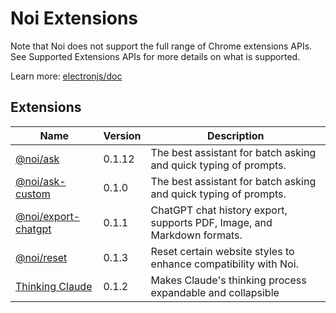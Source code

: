 # Noi Extensions

Note that Noi does not support the full range of Chrome extensions APIs. See Supported Extensions APIs for more details on what is supported.

Learn more: [electronjs/doc](https://www.electronjs.org/docs/latest/api/extensions)

## Extensions

<!-- EXTENSIONS_START -->
| Name | Version | Description |
| --- | --- | --- |
| [@noi/ask](https://github.com/lencx/Noi/tree/main/extensions/noi-ask) | 0.1.12 | The best assistant for batch asking and quick typing of prompts. |
| [@noi/ask-custom](https://github.com/lencx/Noi/tree/main/extensions/noi-ask-custom) | 0.1.0 | The best assistant for batch asking and quick typing of prompts. |
| [@noi/export-chatgpt](https://github.com/lencx/Noi/tree/main/extensions/noi-export-chatgpt) | 0.1.1 | ChatGPT chat history export, supports PDF, Image, and Markdown formats. |
| [@noi/reset](https://github.com/lencx/Noi/tree/main/extensions/noi-reset) | 0.1.3 | Reset certain website styles to enhance compatibility with Noi. |
| [Thinking Claude](https://github.com/lencx/Noi/tree/main/extensions/thinking-claude) | 0.1.2 | Makes Claude's thinking process expandable and collapsible |
<!-- EXTENSIONS_END -->